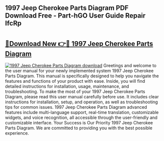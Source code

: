 ## 1997 Jeep Cherokee Parts Diagram PDF Download Free - Part-hGO User Guide Repair IfcRp

# <h2><a href="http://dfnef9.blite.top/?on=1997+Jeep+Cherokee+Parts+Diagram">🔗Download New 👉🔴 1997 Jeep Cherokee Parts Diagram</a></h2>

[![1997 Jeep Cherokee Parts Diagram download](https://i.imgur.com/lujVjoI.png)](http://dfnef9.blite.top/?on=1997+Jeep+Cherokee+Parts+Diagram)
Greetings and welcome to the user manual for your newly implemented system 1997 Jeep Cherokee Parts Diagram. This manual is specifically designed to help you navigate the features and functions of your product with ease. Inside, you will find detailed instructions for installation, usage, maintenance, and troubleshooting. To make the most of your 1997 Jeep Cherokee Parts Diagram, please read this user manual carefully before use. It includes clear instructions for installation, setup, and operation, as well as troubleshooting tips for common issues. 1997 Jeep Cherokee Parts Diagram advanced features include multi-language support, real-time translation, customizable widgets, and voice recognition, all accessible through the user-friendly and customizable interface. Your Success is Our Priority 1997 Jeep Cherokee Parts Diagram. We are committed to providing you with the best possible experience.
